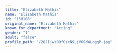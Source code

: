 ```yaml
---
title: "Elizabeth Mathis"
name: "Elizabeth Mathis"
id: "130108"
original_name: "Elizabeth Mathis"
known_for_department: "Acting"
gender: "1"
adult: "false"
profile_path: "/20JIjwt09fOzcN9LjVOGdWLrgqP.jpg"
---
```

